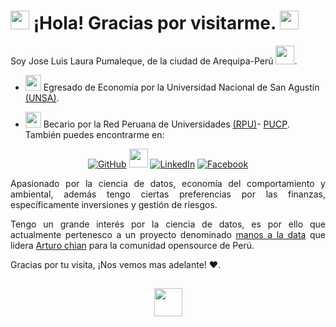 <h1><img src="https://emojipedia-us.s3.dualstack.us-west-1.amazonaws.com/thumbs/60/samsung/161/penguin_1f427.png" width="30"/> ¡Hola! Gracias por visitarme. <img src="https://i.pinimg.com/originals/c9/bb/a7/c9bba74f2ce4d014abec8fd49ffea89a.png" width="30"/> </h1>

Soy Jose Luis Laura Pumaleque, de la ciudad de Arequipa-Perú <img src="https://i.pinimg.com/originals/5d/e9/b2/5de9b27b72163566084f3d1c90e745a6.jpg" width="30"/>.

- <img src="https://images.vexels.com/media/users/3/166359/isolated/preview/ea28125d2f7eb8513f8c762ff7fd6d3e-sombrero-de-graduaci--n-y-silueta-de-diploma-by-vexels.png" width="25"/> Egresado de Economía por la Universidad Nacional de San Agustín [(UNSA)](https://www.unsa.edu.pe/).

- <img src="https://image.jimcdn.com/app/cms/image/transf/dimension=210x1024:format=jpg/path/s02ea4150d20a8396/image/i815f95a8f207efb8/version/1336505385/image.jpg" width="25"/> Becario por la Red Peruana de Universidades [(RPU)](http://rpu.edu.pe/)- [PUCP](https://www.pucp.edu.pe/).
También puedes encontrarme en:

<div align="center">

<a href="https://github.com/JoseLuisLP" target="_blank"><img src="https://img.shields.io/badge/GitHub-%2312100E.svg?&style=for-the-badge&logo=Github&logoColor=white" alt="GitHub"/></a> <a 
href="https://rpubs.com/JLLP"><img src="https://www.rstudio.com/wp-content/uploads/2014/06/RStudio-Ball.png" width="30" /></a> <a 
href="https://www.linkedin.com/in/jose-luis-laura-pumaleque/" target="_blank"><img src="https://img.shields.io/badge/linkedin-%230077B5.svg?&style=for-the-badge&logo=linkedin&logoColor=white" alt="LinkedIn"/></a> <a href="https://web.facebook.com/JLuisLauraPx100U" target="_blank"><img src="https://img.shields.io/badge/Facebook-%230077B5.svg?&style=for-the-badge&logo=facebook&logoColor=white" alt="Facebook"/></a>

</div>

<div style="text-align: justify">

Apasionado por la ciencia de datos, economía del comportamiento y ambiental, además tengo ciertas preferencias por las finanzas, específicamente inversiones y gestión de riesgos.

Tengo un grande interés por la ciencia de datos, es por ello que actualmente pertenesco a un proyecto denominado [manos a la data](https://github.com/manosaladata) que lidera [Arturo chian](https://github.com/arturochian) para la comunidad opensource de Perú.

<div/>


Gracias por tu visita, ¡Nos vemos mas adelante! ❤️.
<div align="center">

<h2><img src="https://emojipedia-us.s3.dualstack.us-west-1.amazonaws.com/thumbs/120/facebook/230/penguin_1f427.png" width="45"/> </h2>

<div/>

<!--
# todo esto no esta siendo interpretado por R
-->

